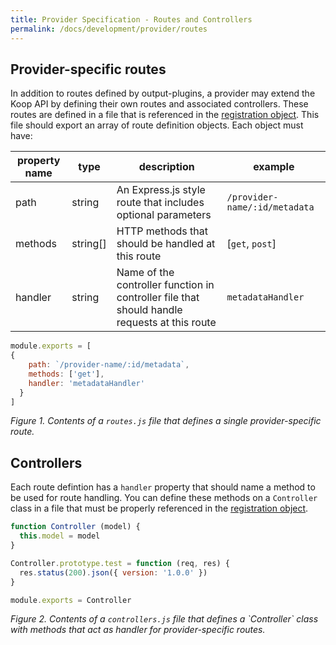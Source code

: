 ```yaml
---
title: Provider Specification - Routes and Controllers
permalink: /docs/development/provider/routes
---
```


## Provider-specific routes
In addition to routes defined by output-plugins, a provider may extend the Koop API by defining their own routes and associated controllers.  These routes are defined in a file that is referenced in the [registration object](./registration). This file should export an array of route definition objects. Each object must have:

| property name | type | description | example |
| - | - | - | - |
| path | string | An Express.js style route that includes optional parameters | `/provider-name/:id/metadata` |
| methods | string[] | HTTP methods that should be handled at this route | [`get`, `post`] |
| handler | string | Name of the controller function in controller file that should handle requests at this route | `metadataHandler`

<codeanchor id="figure-1"></codeanchor>
```js
module.exports = [
{
    path: `/provider-name/:id/metadata`,
    methods: ['get'],
    handler: 'metadataHandler'
  }
]
```
<figcaption><i>Figure 1. Contents of a <code class='highlighter-rouge'>routes.js</code> file that defines a single provider-specific route.</i></figcaption>

## Controllers

Each route defintion has a `handler` property that should name a method to be used for route handling. You can define these methods on a `Controller` class in a file that must be properly referenced in the [registration object](./registration).

<codeanchor id="figure-2"></codeanchor>

```js
function Controller (model) {
  this.model = model
}

Controller.prototype.test = function (req, res) {
  res.status(200).json({ version: '1.0.0' })
}

module.exports = Controller
```
<figcaption><i>Figure 2. Contents of a <code class='highlighter-rouge'>controllers.js</code> file that defines a `Controller` class with methods that act as handler for provider-specific routes.</i></figcaption>
